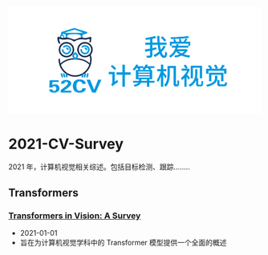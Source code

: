 <div align="center">
  <img src="image/52CV1.png" width="600"/>
</div>

# 2021-CV-Survey

2021 年，计算机视觉相关综述。包括目标检测、跟踪........

## Transformers

### [Transformers in Vision: A Survey](https://arxiv.org/abs/2101.01169)
- 2021-01-01
- 旨在为计算机视觉学科中的 Transformer 模型提供一个全面的概述
